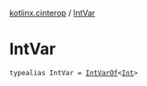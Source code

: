 [kotlinx.cinterop](index.md) / [IntVar](./-int-var.md)

# IntVar

`typealias IntVar = `[`IntVarOf`](-int-var-of/index.md)`<`[`Int`](https://kotlinlang.org/api/latest/jvm/stdlib/kotlin/-int/index.html)`>`